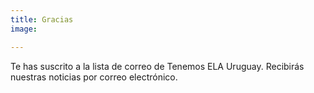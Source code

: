 ```yaml
---
title: Gracias
image:

---
```





Te has suscrito a la lista de correo de Tenemos ELA Uruguay. Recibirás nuestras noticias por correo electrónico.
